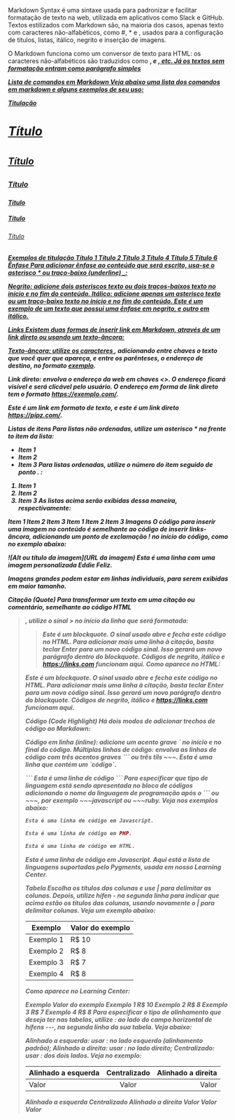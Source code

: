 Markdown Syntax é uma sintaxe usada para padronizar e facilitar formatação de texto na web, utilizada em aplicativos como Slack e GitHub. Textos estilizados com Markdown são, na maioria dos casos, apenas texto com caracteres não-alfabéticos, como #, \* e ![](), usados para a configuração de títulos, listas, itálico, negrito e inserção de imagens.

<p>O Markdown funciona como um conversor de texto para HTML: os caracteres não-alfabéticos são traduzidos como <b>, <i> e <a href>, etc. Já os textos sem formatação entram como parágrafo simples <p></p>

Lista de comandos em Markdown
Veja abaixo uma lista dos comandos em markdown e alguns exemplos de seu uso:

Titulação
# Título <h1>
## Título <h2>
### Título <h3>
#### Título <h4>
##### Título <h5>
###### Título <h6>
Exemplos de titulação
Título 1
Título 2
Título 3
Título 4
Título 5
Título 6
Ênfase
Para adicionar ênfase ao conteúdo que será escrito, usa-se o asterisco * ou traço-baixo (underline) _:

Negrito: adicione dois asteriscos **texto** ou dois traços-baixos __texto__ no início e no fim do conteúdo.
Itálico: adicione apenas um asterisco *texto* ou um traço-baixo _texto_ no início e no fim do conteúdo.
Este é um exemplo de um texto que possui uma ênfase em **negrito**, e outro em _itálico_.

Links
Existem duas formas de inserir link em Markdown, através de um link direto ou usando um texto-âncora:

Texto-âncora: utilize os caracteres [](), adicionando entre chaves o texto que você quer que apareça, e entre os parênteses, o endereço de destino, no formato [exemplo](https://exemplo.com/).

Link direto: envolva o endereço da web em chaves <>. O endereço ficará visível e será clicável pelo usuário. O endereço em forma de link direto tem o formato <https://exemplo.com/>.

Este é um link em formato de texto, e este é um link direto https://pipz.com/.

Listas de itens
Para listas não ordenadas, utilize um asterisco * na frente to item da lista:

* Item 1
* Item 2
* Item 3
Para listas ordenadas, utilize o número do item seguido de ponto . :

1. Item 1
2. Item 2
3. Item 3
As listas acima serão exibidas dessa maneira, respectivamente:

Item 1
Item 2
Item 3
Item 1
Item 2
Item 3
Imagens
O código para inserir uma imagem no conteúdo é semelhante ao código de inserir links-âncora, adicionando um ponto de exclamação ! no início do código, como no exemplo abaixo:

![Alt ou título da imagem](URL da imagem)
Esta é uma linha com uma imagem personalizada Eddie Feliz.

Imagens grandes podem estar em linhas individuais, para serem exibidas em maior tamanho.

Citação (Quote)
Para transformar um texto em uma citação ou comentário, semelhante ao código HTML <blockquote>, utilize o sinal > no início da linha que será formatada:

>Este é um *blockquote*. O sinal usado abre e fecha este código no HTML. 
>Para adicionar mais uma linha à citação, basta teclar Enter para um novo
>código sinal. Isso gerará um novo parágrafo dentro do *blockquote*.
>Códigos de **negrito**, _itálico_ e <https://links.com> funcionam aqui.
Como aparece no HTML:

Este é um blockquote. O sinal usado abre e fecha este código no HTML. Para adicionar mais uma linha à citação, basta teclar Enter para um novo código sinal. Isso gerará um novo parágrafo dentro do blockquote. Códigos de negrito, itálico e https://links.com funcionam aqui.

Código (Code Highlight)
Há dois modos de adicionar trechos de código ao Markdown:

Código em linha (inline): adicione um acento grave ˋ no início e no final do código.
Múltiplas linhas de código: envolva as linhas de código com três acentos graves ˋˋˋ ou três tils ~~~.
 Esta é uma linha que contém um ˋcódigoˋ.

ˋˋˋ
Esta é uma linha de código
 ˋˋˋ
Para especificar que tipo de linguagem está sendo apresentada no bloco de códigos adicionando o nome da linguagem de programação após o ˋˋˋ ou ~~~, por exemplo ~~~javascript ou ~~~ruby. Veja nos exemplos abaixo:

~~~javascript
Esta é uma linha de código em Javascript.
~~~

~~~php
Esta é uma linha de código em PHP.
~~~

~~~html
Esta é uma linha de código em HTML.
~~~
Esta é uma linha de código em Javascript.
Aqui está a lista de linguagens suportadas pelo Pygments, usada em nosso Learning Center.

Tabela
Escolha os títulos das colunas e use | para delimitar as colunas. Depois, utilize hífen - na segunda linha para indicar que acima estão os títulos das colunas, usando novamente o | para delimitar colunas. Veja um exemplo abaixo:

Exemplo   | Valor do exemplo
--------- | ------
Exemplo 1 | R$ 10
Exemplo 2 | R$ 8
Exemplo 3 | R$ 7
Exemplo 4 | R$ 8
Como aparece no Learning Center:

Exemplo	Valor do exemplo
Exemplo 1	R$ 10
Exemplo 2	R$ 8
Exemplo 3	R$ 7
Exemplo 4	R$ 8
Para especificar o tipo de alinhamento que deseja ter nas tabelas, utilize : ao lado do campo horizontal de hífens ---, na segunda linha da sua tabela. Veja abaixo:

Alinhado a esquerda: usar : no lado esquerdo (alinhamento padrão);
Alinhado a direita: usar : no lado direito;
Centralizado: usar : dos dois lados.
Veja no exemplo:

Alinhado a esquerda | Centralizado | Alinhado a direita
:--------- | :------: | -------:
Valor | Valor | Valor
Alinhado a esquerda	Centralizado	Alinhado a direita
Valor	Valor	Valor
